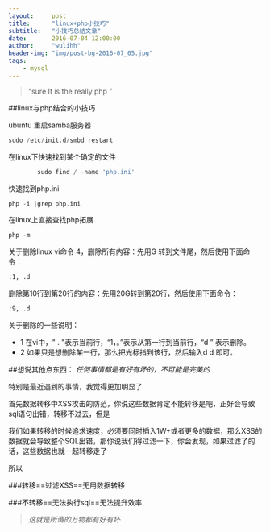 ```yaml
---
layout:     post
title:      "linux+php小技巧"
subtitle:   "小技巧总结文章"
date:       2016-07-04 12:00:00
author:     "wulihh"
header-img: "img/post-bg-2016-07_05.jpg"
tags:
    - mysql
---
```

> “sure It is the really php ”


##linux与php结合的小技巧


ubuntu 重启samba服务器
```php
sudo /etc/init.d/smbd restart
```
在linux下快速找到某个确定的文件
```php
		sudo find / -name 'php.ini'  
```
快速找到php.ini
```php
php -i |grep php.ini
```
在linux上直接查找php拓展
```php
php -m
```
关于删除linux vi命令
4，删除所有内容：先用G 转到文件尾，然后使用下面命令：
```bash
:1, .d
```
   删除第10行到第20行的内容：先用20G转到第20行，然后使用下面命令：
```bash
:9, .d
```
关于删除的一些说明：

* 1 在vi中，" .  "表示当前行，“1，。”表示从第一行到当前行，“d ” 表示删除。
* 2 如果只是想删除某一行，那么把光标指到该行，然后输入d d 即可。

##想说其他点东西：
*任何事情都是有好有坏的，不可能是完美的*

特别是最近遇到的事情，我觉得更加明显了

首先数据转移中XSS攻击的防范，你说这些数据肯定不能转移是吧，正好会导致sql语句出错，转移不过去，但是

我们如果转移的时候追求速度，必须要同时插入1W+或者更多的数据，那么XSS的数据就会导致整个SQL出错，那你说我们得过滤一下，你会发现，如果过滤了的话，这些数据也就一起转移走了

所以

###转移==过滤XSS==无用数据转移

###不转移==无法执行sql==无法提升效率

>*这就是所谓的万物都有好有坏*